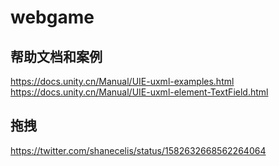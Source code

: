 # webgame
## 帮助文档和案例
https://docs.unity.cn/Manual/UIE-uxml-examples.html
https://docs.unity.cn/Manual/UIE-uxml-element-TextField.html
## 拖拽
https://twitter.com/shanecelis/status/1582632668562264064
